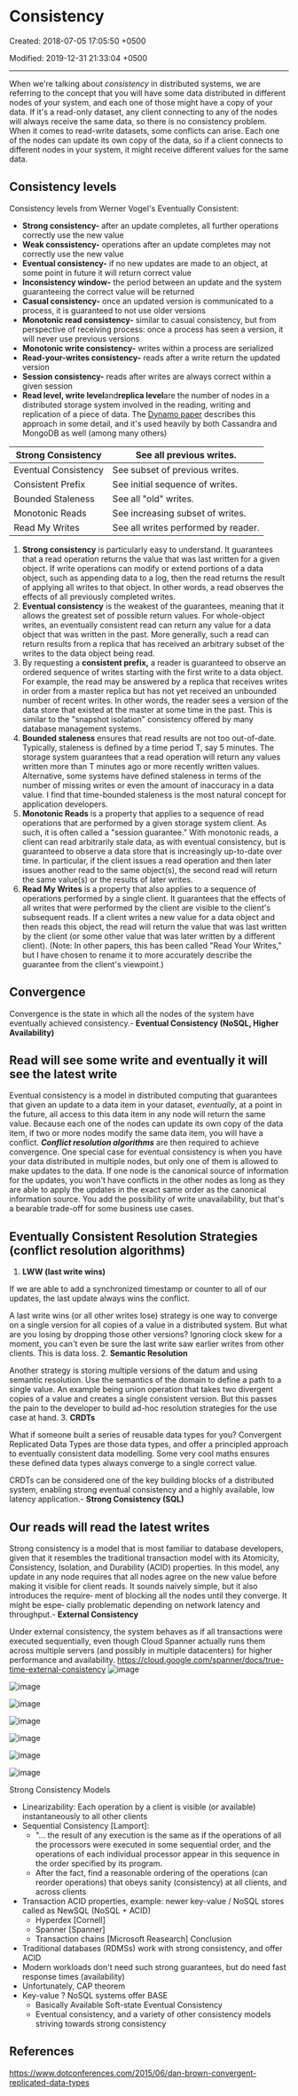 # Consistency

Created: 2018-07-05 17:05:50 +0500

Modified: 2019-12-31 21:33:04 +0500

---

When we're talking about *consistency* in distributed systems, we are referring to the concept that you will have some data distributed in different nodes of your system, and each one of those might have a copy of your data. If it's a read-only dataset, any client connecting to any of the nodes will always receive the same data, so there is no consistency problem. When it comes to read-write datasets, some conflicts can arise. Each one of the nodes can update its own copy of the data, so if a client connects to different nodes in your system, it might receive different values for the same data.

## Consistency levels

Consistency levels from Werner Vogel's Eventually Consistent:

- **Strong consistency-** after an update completes, all further operations correctly use the new value
- **Weak conssistency-** operations after an update completes may not correctly use the new value
- **Eventual consistency-** if no new updates are made to an object, at some point in future it will return correct value
- **Inconsistency window-** the period between an update and the system guaranteeing the correct value will be returned
- **Casual consistency-** once an updated version is communicated to a process, it is guaranteed to not use older versions
- **Monotonic read consistency-** similar to casual consistency, but from perspective of receiving process: once a process has seen a version, it will never use previous versions
- **Monotonic write consistency-** writes within a process are serialized
- **Read-your-writes consistency-** reads after a write return the updated version
- **Session consistency-** reads after writes are always correct within a given session
- **Read level, write level**and**replica level**are the number of nodes in a distributed storage system involved in the reading, writing and replication of a piece of data. The [Dynamo paper](https://www.allthingsdistributed.com/files/amazon-dynamo-sosp2007.pdf) describes this approach in some detail, and it's used heavily by both Cassandra and MongoDB as well (among many others)

| Strong Consistency   | See all previous writes.            |
|----------------------|-------------------------------------|
| Eventual Consistency | See subset of previous writes.      |
| Consistent Prefix    | See initial sequence of writes.     |
| Bounded Staleness    | See all "old" writes.               |
| Monotonic Reads      | See increasing subset of writes.    |
| Read My Writes       | See all writes performed by reader. |

1. **Strong consistency** is particularly easy to understand. It guarantees that a read operation returns the value that was last written for a given object. If write operations can modify or extend portions of a data object, such as appending data to a log, then the read returns the result of applying all writes to that object. In other words, a read observes the effects of all previously completed writes.
2. **Eventual consistency** is the weakest of the guarantees, meaning that it allows the greatest set of possible return values. For whole-object writes, an eventually consistent read can return any value for a data object that was written in the past. More generally, such a read can return results from a replica that has received an arbitrary subset of the writes to the data object being read.
3. By requesting a **consistent prefix,** a reader is guaranteed to observe an ordered sequence of writes starting with the first write to a data object. For example, the read may be answered by a replica that receives writes in order from a master replica but has not yet received an unbounded number of recent writes. In other words, the reader sees a version of the data store that existed at the master at some time in the past. This is similar to the "snapshot isolation" consistency offered by many database management systems.
4. **Bounded staleness** ensures that read results are not too out-of-date. Typically, staleness is defined by a time period T, say 5 minutes. The storage system guarantees that a read operation will return any values written more than T minutes ago or more recently written values. Alternative, some systems have defined staleness in terms of the number of missing writes or even the amount of inaccuracy in a data value. I find that time-bounded staleness is the most natural concept for application developers.
5. **Monotonic Reads** is a property that applies to a sequence of read operations that are performed by a given storage system client. As such, it is often called a "session guarantee." With monotonic reads, a client can read arbitrarily stale data, as with eventual consistency, but is guaranteed to observe a data store that is increasingly up-to-date over time. In particular, if the client issues a read operation and then later issues another read to the same object(s), the second read will return the same value(s) or the results of later writes.
6. **Read My Writes** is a property that also applies to a sequence of operations performed by a single client. It guarantees that the effects of all writes that were performed by the client are visible to the client's subsequent reads. If a client writes a new value for a data object and then reads this object, the read will return the value that was last written by the client (or some other value that was later written by a different client). (Note: In other papers, this has been called "Read Your Writes," but I have chosen to rename it to more accurately describe the guarantee from the client's viewpoint.)

## Convergence

Convergence is the state in which all the nodes of the system have eventually achieved consistency.-   **Eventual Consistency (NoSQL, Higher Availability)**

## Read will see some write and eventually it will see the latest write

Eventual consistency is a model in distributed computing that guarantees that given an update to a data item in your dataset, *eventually*, at a point in the future, all access to this data item in any node will return the same value. Because each one of the nodes can update its own copy of the data item, if two or more nodes modify the same data item, you will have a conflict. ***Conflict resolution algorithms*** are then required to achieve convergence.
One special case for eventual consistency is when you have your data distributed in multiple nodes, but only one of them is allowed to make updates to the data. If one node is the canonical source of information for the updates, you won't have conflicts in the other nodes as long as they are able to apply the updates in the exact same order as the canonical information source. You add the possibility of write unavailability, but that's a bearable trade-off for some business use cases.

## Eventually Consistent Resolution Strategies (conflict resolution algorithms)

1. **LWW (last write wins)**

If we are able to add a synchronized timestamp or counter to all of our updates, the last update always wins the conflict.

A last write wins (or all other writes lose) strategy is one way to converge on a single version for all copies of a value in a distributed system. But what are you losing by dropping those other versions? Ignoring clock skew for a moment, you can't even be sure the last write saw earlier writes from other clients. This is data loss.
2.  **Semantic Resolution**

Another strategy is storing multiple versions of the datum and using semantic resolution. Use the semantics of the domain to define a path to a single value. An example being union operation that takes two divergent copies of a value and creates a single consistent version. But this passes the pain to the developer to build ad-hoc resolution strategies for the use case at hand.
3.  **CRDTs**

What if someone built a series of reusable data types for you? Convergent Replicated Data Types are those data types, and offer a principled approach to eventually consistent data modelling. Some very cool maths ensures these defined data types always converge to a single correct value.

CRDTs can be considered one of the key building blocks of a distributed system, enabling strong eventual consistency and a highly available, low latency application.-   **Strong Consistency (SQL)**

## Our reads will read the latest writes

Strong consistency is a model that is most familiar to database developers, given that it resembles the traditional transaction model with its Atomicity, Consistency, Isolation, and Durability (ACID) properties. In this model, any update in any node requires that all nodes agree on the new value before making it visible for client reads. It sounds naively simple, but it also introduces the require‐ ment of blocking all the nodes until they converge. It might be espe‐ cially problematic depending on network latency and throughput.-   **External Consistency**

Under external consistency, the system behaves as if all transactions were executed sequentially, even though Cloud Spanner actually runs them across multiple servers (and possibly in multiple datacenters) for higher performance and availability.
<https://cloud.google.com/spanner/docs/true-time-external-consistency>
![image](media/Consistency-image1.png)

![image](media/Consistency-image2.png)

![image](media/Consistency-image3.png)

![image](media/Consistency-image4.png)

![image](media/Consistency-image5.png)

![image](media/Consistency-image6.png)

![image](media/Consistency-image7.png)

Strong Consistency Models

- Linearizability: Each operation by a client is visible (or available) instantaneously to all other clients
- Sequential Consistency [Lamport]:
  - "... the result of any execution is the same as if the operations of all the processors were executed in some sequential order, and the operations of each individual processor appear in this sequence in the order specified by its program.
  - After the fact, find a reasonable ordering of the operations (can reorder operations) that obeys sanity (consistency) at all clients, and across clients
- Transaction ACID properties, example: newer key-value / NoSQL stores called as NewSQL (NoSQL + ACID)
  - Hyperdex [Cornell]
  - Spanner [Spanner]
  - Transaction chains [Microsoft Reasearch]
Conclusion
- Traditional databases (RDMSs) work with strong consistency, and offer ACID
- Modern workloads don't need such strong guarantees, but do need fast response times (availability)
- Unfortunately, CAP theorem
- Key-value ? NoSQL systems offer BASE
  - Basically Available Soft-state Eventual Consistency
  - Eventual consistency, and a variety of other consistency models striving towards strong consistency

## References

<https://www.dotconferences.com/2015/06/dan-brown-convergent-replicated-data-types>
